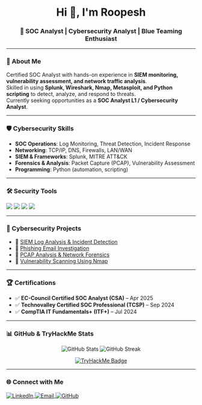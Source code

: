 <h1 align="center">Hi 👋, I'm Roopesh</h1>
<h3 align="center">🚀 SOC Analyst | Cybersecurity Analyst | Blue Teaming Enthusiast</h3>

---

### 🔐 About Me  
Certified SOC Analyst with hands-on experience in **SIEM monitoring, vulnerability assessment, and network traffic analysis**.  
Skilled in using **Splunk, Wireshark, Nmap, Metasploit, and Python scripting** to detect, analyze, and respond to threats.  
Currently seeking opportunities as a **SOC Analyst L1 / Cybersecurity Analyst**.  

---

### 🛡️ Cybersecurity Skills
- **SOC Operations**: Log Monitoring, Threat Detection, Incident Response  
- **Networking**: TCP/IP, DNS, Firewalls, LAN/WAN  
- **SIEM & Frameworks**: Splunk, MITRE ATT&CK  
- **Forensics & Analysis**: Packet Capture (PCAP), Vulnerability Assessment  
- **Programming**: Python (automation, scripting)  

---

### 🛠️ Security Tools
<p>
  <img src="https://img.shields.io/badge/Splunk-000000?style=for-the-badge&logo=splunk&logoColor=white"/>
  <img src="https://img.shields.io/badge/Wireshark-1679A7?style=for-the-badge&logo=wireshark&logoColor=white"/>
  <img src="https://img.shields.io/badge/Nmap-004080?style=for-the-badge&logo=nmap&logoColor=white"/>
  <img src="https://img.shields.io/badge/BurpSuite-FF6F00?style=for-the-badge&logo=burpsuite&logoColor=white"/>
</p>

---

### 📂 Cybersecurity Projects
- 🔹 [SIEM Log Analysis & Incident Detection](#)  
- 🔹 [Phishing Email Investigation](#)  
- 🔹 [PCAP Analysis & Network Forensics](#)  
- 🔹 [Vulnerability Scanning Using Nmap](#https://github.com/Roopesh377/roopeshvp/tree/main/Vulnerability_Scanning_Nmap)  

---

### 🏆 Certifications
- ✅ **EC-Council Certified SOC Analyst (CSA)** – Apr 2025  
- ✅ **Technovalley Certified SOC Professional (TCSP)** – Sep 2024  
- ✅ **CompTIA IT Fundamentals+ (ITF+)** – Jul 2024  

---

### 📊 GitHub & TryHackMe Stats
<p align="center">
  <img src="https://github-readme-stats.vercel.app/api?username=Roopesh377&show_icons=true&theme=tokyonight" alt="GitHub Stats" />
  <img src="https://github-readme-streak-stats.herokuapp.com/?user=Roopesh377&theme=tokyonight" alt="GitHub Streak" />
</p>

<p align="center">
  <a href="https://tryhackme.com/p/roopeshvp377">
    <img src="https://tryhackme-badges.s3.amazonaws.com/roopeshvp377.png" alt="TryHackMe Badge" />
  </a>
</p>




---

### 🌐 Connect with Me
<p align="left">
  <a href="https://www.linkedin.com/in/roopesh-vp-691093260" target="blank">
    <img align="center" src="https://img.icons8.com/fluency/48/000000/linkedin.png" alt="LinkedIn"/>
  </a>
  <a href="mailto:roopeshvp377@gmail.com" target="blank">
    <img align="center" src="https://img.icons8.com/fluency/48/000000/gmail.png" alt="Email"/>
  </a>
  <a href="https://github.com/roopeshvp" target="blank">
    <img align="center" src="https://img.icons8.com/fluency/48/000000/github.png" alt="GitHub"/>
  </a>
</p>
